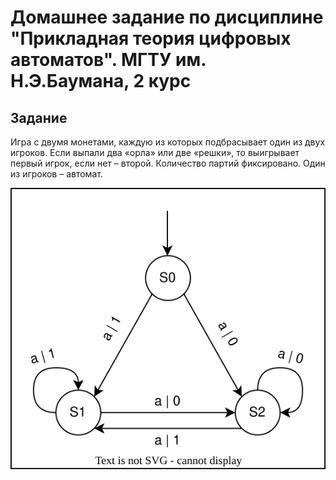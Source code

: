 # Домашнее задание по дисциплине "Прикладная теория цифровых автоматов". МГТУ им. Н.Э.Баумана, 2 курс
## Задание
Игра с двумя монетами, каждую из которых подбрасывает один из двух
игроков. Если выпали два «орла» или две «решки», то выигрывает первый игрок, если
нет – второй. Количество партий фиксировано. Один из игроков – автомат.

![Граф состояний автомата](graph.svg)
